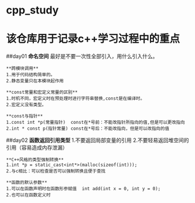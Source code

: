 # cpp_study
# 该仓库用于记录c++学习过程中的重点
##day01
    **命名空间**
    最好是不要一次性全部引入，用什么引入什么。

    **跨模块调用**
    1.用于代码结构简单的。
    2.静态变量只在本模块起作用

    **const常量和宏定义常量的区别**
    1.时机不同，宏定义时在预处理时进行字符串替换,const是在编译时。
    2.宏定义没有类型。

    **const与指针**
    1.const int *p(常量指针)  const在*号前：不能改指针所指向的值,但是可以更改指向
    2.int * const p(指针常量) const在*号后：不能改指向，但是可以改指向的值
##day02
    **函数返回引用类型**
    1.不要返回局部变量的引用
    2.不要轻易返回堆空间的引用（容易造成内存泄漏）

    **C++风格的类型强制转换**
    1.int *p = static_cast<int*>(malloc(sizeof(int)));
    2.与c相比：可以检查是否可以强制转换且便于查找

    **函数的默认参数**
    1.可以在函数声明时在函数形参赋值  int add(int x = 0, int y = 0);
    2.也可以在函数定义时



